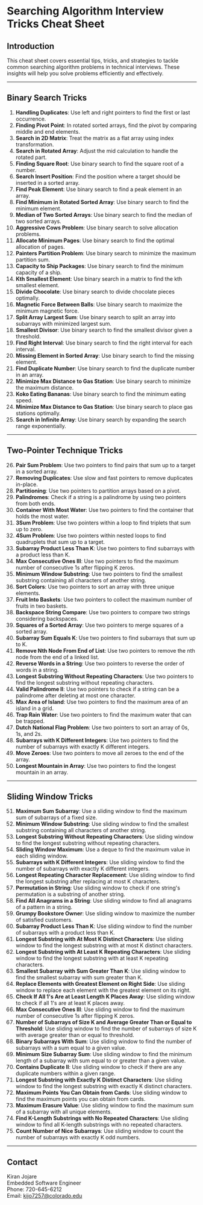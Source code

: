 # Searching Algorithm Interview Tricks Cheat Sheet

## Introduction

This cheat sheet covers essential tips, tricks, and strategies to tackle common searching algorithm problems in technical interviews. These insights will help you solve problems efficiently and effectively.

---

## Binary Search Tricks

1. **Handling Duplicates**: Use left and right pointers to find the first or last occurrence.
2. **Finding Pivot Point**: In rotated sorted arrays, find the pivot by comparing middle and end elements.
3. **Search in 2D Matrix**: Treat the matrix as a flat array using index transformation.
4. **Search in Rotated Array**: Adjust the mid calculation to handle the rotated part.
5. **Finding Square Root**: Use binary search to find the square root of a number.
6. **Search Insert Position**: Find the position where a target should be inserted in a sorted array.
7. **Find Peak Element**: Use binary search to find a peak element in an array.
8. **Find Minimum in Rotated Sorted Array**: Use binary search to find the minimum element.
9. **Median of Two Sorted Arrays**: Use binary search to find the median of two sorted arrays.
10. **Aggressive Cows Problem**: Use binary search to solve allocation problems.
11. **Allocate Minimum Pages**: Use binary search to find the optimal allocation of pages.
12. **Painters Partition Problem**: Use binary search to minimize the maximum partition sum.
13. **Capacity to Ship Packages**: Use binary search to find the minimum capacity of a ship.
14. **Kth Smallest Element**: Use binary search in a matrix to find the kth smallest element.
15. **Divide Chocolate**: Use binary search to divide chocolate pieces optimally.
16. **Magnetic Force Between Balls**: Use binary search to maximize the minimum magnetic force.
17. **Split Array Largest Sum**: Use binary search to split an array into subarrays with minimized largest sum.
18. **Smallest Divisor**: Use binary search to find the smallest divisor given a threshold.
19. **Find Right Interval**: Use binary search to find the right interval for each interval.
20. **Missing Element in Sorted Array**: Use binary search to find the missing element.
21. **Find Duplicate Number**: Use binary search to find the duplicate number in an array.
22. **Minimize Max Distance to Gas Station**: Use binary search to minimize the maximum distance.
23. **Koko Eating Bananas**: Use binary search to find the minimum eating speed.
24. **Minimize Max Distance to Gas Station**: Use binary search to place gas stations optimally.
25. **Search in Infinite Array**: Use binary search by expanding the search range exponentially.

---

## Two-Pointer Technique Tricks

26. **Pair Sum Problem**: Use two pointers to find pairs that sum up to a target in a sorted array.
27. **Removing Duplicates**: Use slow and fast pointers to remove duplicates in-place.
28. **Partitioning**: Use two pointers to partition arrays based on a pivot.
29. **Palindromes**: Check if a string is a palindrome by using two pointers from both ends.
30. **Container With Most Water**: Use two pointers to find the container that holds the most water.
31. **3Sum Problem**: Use two pointers within a loop to find triplets that sum up to zero.
32. **4Sum Problem**: Use two pointers within nested loops to find quadruplets that sum up to a target.
33. **Subarray Product Less Than K**: Use two pointers to find subarrays with a product less than K.
34. **Max Consecutive Ones III**: Use two pointers to find the maximum number of consecutive 1s after flipping K zeros.
35. **Minimum Window Substring**: Use two pointers to find the smallest substring containing all characters of another string.
36. **Sort Colors**: Use two pointers to sort an array with three unique elements.
37. **Fruit Into Baskets**: Use two pointers to collect the maximum number of fruits in two baskets.
38. **Backspace String Compare**: Use two pointers to compare two strings considering backspaces.
39. **Squares of a Sorted Array**: Use two pointers to merge squares of a sorted array.
40. **Subarray Sum Equals K**: Use two pointers to find subarrays that sum up to K.
41. **Remove Nth Node From End of List**: Use two pointers to remove the nth node from the end of a linked list.
42. **Reverse Words in a String**: Use two pointers to reverse the order of words in a string.
43. **Longest Substring Without Repeating Characters**: Use two pointers to find the longest substring without repeating characters.
44. **Valid Palindrome II**: Use two pointers to check if a string can be a palindrome after deleting at most one character.
45. **Max Area of Island**: Use two pointers to find the maximum area of an island in a grid.
46. **Trap Rain Water**: Use two pointers to find the maximum water that can be trapped.
47. **Dutch National Flag Problem**: Use two pointers to sort an array of 0s, 1s, and 2s.
48. **Subarrays with K Different Integers**: Use two pointers to find the number of subarrays with exactly K different integers.
49. **Move Zeroes**: Use two pointers to move all zeroes to the end of the array.
50. **Longest Mountain in Array**: Use two pointers to find the longest mountain in an array.

---

## Sliding Window Tricks

51. **Maximum Sum Subarray**: Use a sliding window to find the maximum sum of subarrays of a fixed size.
52. **Minimum Window Substring**: Use sliding window to find the smallest substring containing all characters of another string.
53. **Longest Substring Without Repeating Characters**: Use sliding window to find the longest substring without repeating characters.
54. **Sliding Window Maximum**: Use a deque to find the maximum value in each sliding window.
55. **Subarrays with K Different Integers**: Use sliding window to find the number of subarrays with exactly K different integers.
56. **Longest Repeating Character Replacement**: Use sliding window to find the longest substring after replacing at most K characters.
57. **Permutation in String**: Use sliding window to check if one string's permutation is a substring of another string.
58. **Find All Anagrams in a String**: Use sliding window to find all anagrams of a pattern in a string.
59. **Grumpy Bookstore Owner**: Use sliding window to maximize the number of satisfied customers.
60. **Subarray Product Less Than K**: Use sliding window to find the number of subarrays with a product less than K.
61. **Longest Substring with At Most K Distinct Characters**: Use sliding window to find the longest substring with at most K distinct characters.
62. **Longest Substring with At Least K Repeating Characters**: Use sliding window to find the longest substring with at least K repeating characters.
63. **Smallest Subarray with Sum Greater Than K**: Use sliding window to find the smallest subarray with sum greater than K.
64. **Replace Elements with Greatest Element on Right Side**: Use sliding window to replace each element with the greatest element on its right.
65. **Check If All 1's Are at Least Length K Places Away**: Use sliding window to check if all 1's are at least K places away.
66. **Max Consecutive Ones III**: Use sliding window to find the maximum number of consecutive 1s after flipping K zeros.
67. **Number of Subarrays of Size K and Average Greater Than or Equal to Threshold**: Use sliding window to find the number of subarrays of size K with average greater than or equal to threshold.
68. **Binary Subarrays With Sum**: Use sliding window to find the number of subarrays with a sum equal to a given value.
69. **Minimum Size Subarray Sum**: Use sliding window to find the minimum length of a subarray with sum equal to or greater than a given value.
70. **Contains Duplicate II**: Use sliding window to check if there are any duplicate numbers within a given range.
71. **Longest Substring with Exactly K Distinct Characters**: Use sliding window to find the longest substring with exactly K distinct characters.
72. **Maximum Points You Can Obtain from Cards**: Use sliding window to find the maximum points you can obtain from cards.
73. **Maximum Erasure Value**: Use sliding window to find the maximum sum of a subarray with all unique elements.
74. **Find K-Length Substrings with No Repeated Characters**: Use sliding window to find all K-length substrings with no repeated characters.
75. **Count Number of Nice Subarrays**: Use sliding window to count the number of subarrays with exactly K odd numbers.

---

## Contact

Kiran Jojare  
Embedded Software Engineer  
Phone: 720-645-6212  
Email: kijo7257@colorado.edu
